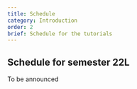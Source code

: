 ```yaml
---
title: Schedule
category: Introduction
order: 2
brief: Schedule for the tutorials
---
```


## Schedule for semester 22L

To be announced
